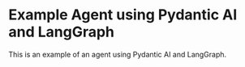 # Example Agent using Pydantic AI and LangGraph

This is an example of an agent using Pydantic AI and LangGraph.
